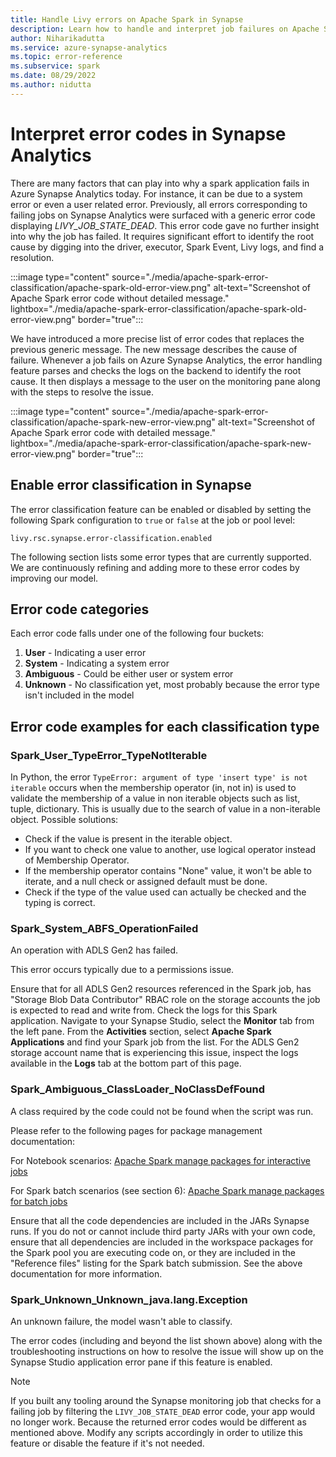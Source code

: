 ```yaml
---
title: Handle Livy errors on Apache Spark in Synapse
description: Learn how to handle and interpret job failures on Apache Spark in Synapse Analytics.
author: Niharikadutta
ms.service: azure-synapse-analytics
ms.topic: error-reference
ms.subservice: spark
ms.date: 08/29/2022
ms.author: nidutta
---
```


# Interpret error codes in Synapse Analytics

There are many factors that can play into why a spark application fails in Azure Synapse Analytics today. For instance, it can be due to a system error or even a user related error. Previously, all errors corresponding to failing jobs on
Synapse Analytics were surfaced with a generic error code displaying *LIVY_JOB_STATE_DEAD*. This error code gave no further insight into why the job has failed. It requires significant effort to identify the root cause by digging into the driver, executor, Spark Event, Livy logs, and find a resolution.

:::image type="content" source="./media/apache-spark-error-classification/apache-spark-old-error-view.png" alt-text="Screenshot of Apache Spark error code without detailed message." lightbox="./media/apache-spark-error-classification/apache-spark-old-error-view.png" border="true":::

We have introduced a more precise list of error codes that replaces the previous generic message. The new message describes the cause of failure. Whenever a job fails on Azure Synapse Analytics, the error handling feature parses and checks the logs on the backend to identify the root cause. It then displays a message to the user on the monitoring pane along with the steps to resolve the issue.

:::image type="content" source="./media/apache-spark-error-classification/apache-spark-new-error-view.png" alt-text="Screenshot of Apache Spark error code with detailed message."  lightbox="./media/apache-spark-error-classification/apache-spark-new-error-view.png" border="true":::

## Enable error classification in Synapse

The error classification feature can be enabled or disabled by setting the following Spark configuration to `true` or `false` at the job or pool level:

`livy.rsc.synapse.error-classification.enabled`

The following section lists some error types that are currently supported. We are continuously refining and adding more to these error codes by improving our model.

## Error code categories

Each error code falls under one of the following four buckets:

1. **User** - Indicating a user error
2. **System** - Indicating a system error
3. **Ambiguous** - Could be either user or system error
4. **Unknown** - No classification yet, most probably because the error type isn't included in the model

## Error code examples for each classification type

### Spark_User_TypeError_TypeNotIterable

In Python, the error `TypeError: argument of type 'insert type' is not iterable` occurs when the membership operator (in, not in) is used to validate the membership of a value in non iterable objects such as list, tuple, dictionary. This is usually due to the search of value in a non-iterable object. Possible solutions:

* Check if the value is present in the iterable object.
* If you want to check one value to another, use logical operator instead of Membership Operator.
* If the membership operator contains "None" value, it won't be able to iterate, and a null check or assigned default must be done.
* Check if the type of the value used can actually be checked and the typing is correct.

### Spark_System_ABFS_OperationFailed

An operation with ADLS Gen2 has failed.

This error occurs typically due to a permissions issue.

Ensure that for all ADLS Gen2 resources referenced in the Spark job, has "Storage Blob Data Contributor" RBAC role on the storage accounts the job is expected to read and write from.
Check the logs for this Spark application. Navigate to your Synapse Studio, select the **Monitor** tab from the left pane. From the **Activities** section, select **Apache Spark Applications** and find your Spark job from the list. For the ADLS Gen2 storage account name that is experiencing this issue, inspect the logs available in the **Logs** tab at the bottom part of this page.

### Spark_Ambiguous_ClassLoader_NoClassDefFound

A class required by the code could not be found when the script was run.

Please refer to the following pages for package management documentation:

For Notebook scenarios: [Apache Spark manage packages for interactive jobs](./apache-spark-manage-scala-packages.md) 

For Spark batch scenarios (see section 6): [Apache Spark manage packages for batch jobs](./apache-spark-job-definitions.md#create-an-apache-spark-job-definition-for-apache-sparkscala)

Ensure that all the code dependencies are included in the JARs Synapse runs. If you do not or cannot include third party JARs with your own code, ensure that all dependencies are included in the workspace packages for the Spark pool you are executing code on, or they are included in the "Reference files" listing for the Spark batch submission. See the above documentation for more information.

### Spark_Unknown_Unknown_java.lang.Exception

An unknown failure, the model wasn't able to classify.


The error codes (including and beyond the list shown above) along with the troubleshooting instructions on how to resolve the issue will show up on the Synapse Studio application error pane if this feature is enabled.

> [!NOTE]
> If you built any tooling around the Synapse monitoring job that checks for a failing job by filtering the `LIVY_JOB_STATE_DEAD` error code, your app would no longer work. Because the returned error codes would be different as mentioned above. Modify any scripts accordingly in order to utilize this feature or disable the feature if it's not needed.
